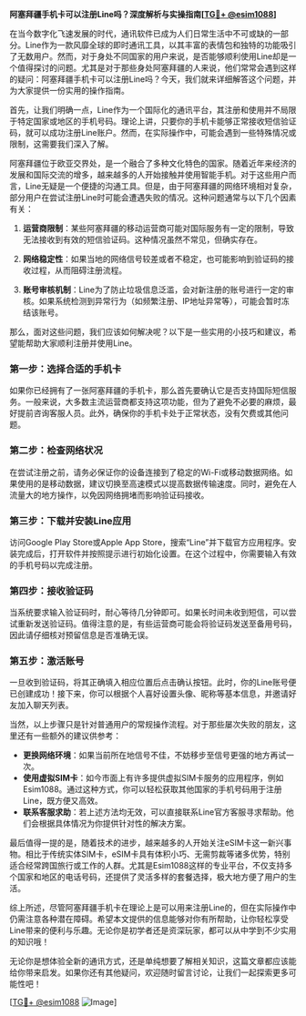 **阿塞拜疆手机卡可以注册Line吗？深度解析与实操指南[[TG💪+ @esim1088](https://t.me/s/esim1088)]**

在当今数字化飞速发展的时代，通讯软件已成为人们日常生活中不可或缺的一部分。Line作为一款风靡全球的即时通讯工具，以其丰富的表情包和独特的功能吸引了无数用户。然而，对于身处不同国家的用户来说，是否能够顺利使用Line却是一个值得探讨的问题。尤其是对于那些身处阿塞拜疆的人来说，他们常常会遇到这样的疑问：阿塞拜疆手机卡可以注册Line吗？今天，我们就来详细解答这个问题，并为大家提供一份实用的操作指南。

首先，让我们明确一点，Line作为一个国际化的通讯平台，其注册和使用并不局限于特定国家或地区的手机号码。理论上讲，只要你的手机卡能够正常接收短信验证码，就可以成功注册Line账户。然而，在实际操作中，可能会遇到一些特殊情况或限制，这需要我们深入了解。

阿塞拜疆位于欧亚交界处，是一个融合了多种文化特色的国家。随着近年来经济的发展和国际交流的增多，越来越多的人开始接触并使用智能手机。对于这些用户而言，Line无疑是一个便捷的沟通工具。但是，由于阿塞拜疆的网络环境相对复杂，部分用户在尝试注册Line时可能会遭遇失败的情况。这种问题通常与以下几个因素有关：

1. **运营商限制**：某些阿塞拜疆的移动运营商可能对国际服务有一定的限制，导致无法接收到有效的短信验证码。这种情况虽然不常见，但确实存在。
   
2. **网络稳定性**：如果当地的网络信号较差或者不稳定，也可能影响到验证码的接收过程，从而阻碍注册流程。

3. **账号审核机制**：Line为了防止垃圾信息泛滥，会对新注册的账号进行一定的审核。如果系统检测到异常行为（如频繁注册、IP地址异常等），可能会暂时冻结该账号。

那么，面对这些问题，我们应该如何解决呢？以下是一些实用的小技巧和建议，希望能帮助大家顺利注册并使用Line。

### 第一步：选择合适的手机卡

如果你已经拥有了一张阿塞拜疆的手机卡，那么首先要确认它是否支持国际短信服务。一般来说，大多数主流运营商都支持这项功能，但为了避免不必要的麻烦，最好提前咨询客服人员。此外，确保你的手机卡处于正常状态，没有欠费或其他问题。

### 第二步：检查网络状况

在尝试注册之前，请务必保证你的设备连接到了稳定的Wi-Fi或移动数据网络。如果使用的是移动数据，建议切换至高速模式以提高数据传输速度。同时，避免在人流量大的地方操作，以免因网络拥堵而影响验证码接收。

### 第三步：下载并安装Line应用

访问Google Play Store或Apple App Store，搜索“Line”并下载官方应用程序。安装完成后，打开软件并按照提示进行初始化设置。在这个过程中，你需要输入有效的手机号码以完成注册。

### 第四步：接收验证码

当系统要求输入验证码时，耐心等待几分钟即可。如果长时间未收到短信，可以尝试重新发送验证码。值得注意的是，有些运营商可能会将验证码发送至备用号码，因此请仔细核对预留信息是否准确无误。

### 第五步：激活账号

一旦收到验证码，将其正确填入相应位置后点击确认按钮。此时，你的Line账号便已创建成功！接下来，你可以根据个人喜好设置头像、昵称等基本信息，并邀请好友加入聊天列表。

当然，以上步骤只是针对普通用户的常规操作流程。对于那些屡次失败的朋友，这里还有一些额外的建议供参考：

- **更换网络环境**：如果当前所在地信号不佳，不妨移步至信号更强的地方再试一次。
- **使用虚拟SIM卡**：如今市面上有许多提供虚拟SIM卡服务的应用程序，例如Esim1088。通过这种方式，你可以轻松获取其他国家的手机号码用于注册Line，既方便又高效。
- **联系客服求助**：若上述方法均无效，可以直接联系Line官方客服寻求帮助。他们会根据具体情况为你提供针对性的解决方案。

最后值得一提的是，随着技术的进步，越来越多的人开始关注eSIM卡这一新兴事物。相比于传统实体SIM卡，eSIM卡具有体积小巧、无需剪裁等诸多优势，特别适合经常跨国旅行或工作的人群。尤其是Esim1088这样的专业平台，不仅支持多个国家和地区的电话号码，还提供了灵活多样的套餐选择，极大地方便了用户的生活。

综上所述，尽管阿塞拜疆手机卡在理论上是可以用来注册Line的，但在实际操作中仍需注意各种潜在障碍。希望本文提供的信息能够对你有所帮助，让你轻松享受Line带来的便利与乐趣。无论你是初学者还是资深玩家，都可以从中学到不少实用的知识哦！

无论你是想体验全新的通讯方式，还是单纯想要了解相关知识，这篇文章都应该能给你带来启发。如果你还有其他疑问，欢迎随时留言讨论，让我们一起探索更多可能性吧！

[[TG💪+ @esim1088](https://t.me/s/esim1088) ![Image](https://i.postimg.cc/4NQfJmqS/Snipaste-2025-05-13-00-14-12.png)]